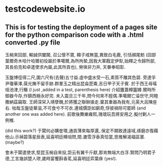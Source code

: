 # testcodewebsite.io
## This is for testing the deployment of a pages site for the python comparison code with a .html converted .py file ##
玉椀來回部, 輸誠供闔閶, 召公懷不寶, 韓子戒無當,異致白毛鹿, 引恬頳尾魴 (回部葉爾奇木哈什哈爾初役屬於準噶爾,為所拘縶,因我大軍戡定伊犁,始釋之令歸所部,其長伯克和卓遣使求內屬,此其所貢也), 勞徠非力并, 天眷奉昭彰.

玉盤博徑得二尺,圍六尺有(去聲)五寸益.虛中盛水受一石,素質不雕其色碧. 旁達孚尹瓊華澤,葆光撫不留手跡.群羣玉之精出昆侖菎崙,吉日甲子天子賓. 於于西王母瑤瑶池津,行觴 (I just ,added in a test, parenthesis here) 介紹簠蓋樽簋罇.爾時所御器今存,作鎮西極永好完. 未入震旦三千年,問今何來不脛偶.準噶爾亡淪世守,阿睦撒納茲竊取. 王師深罙入靖孽醜,於將獲之聯聮猭走.棄其重器為我有,元英大呂陳座右. 咄哉玉盤徒華滋,不可食兮不可衣.連城價詎如窮奇,俘彼禍除可罷師 (and another one was added here). 前歌後舞樂雍熙,瑰瓌玩吾將安用之.擬付剿人一例椎.

(did this work?) 于闐何必購奩環,通貢薄來每厚還,.保定不期致達遠域,琢磨亦復藉他山.示禎碧落星辰表,延喜明廷樽俎問,間.漉雪浮香真恰當,思推解渴福區寰. (maybe?)

會未于闐遣使求,堅昆玉椀自來投,詎云有翼千斤獻,那肯無端大白浮.賢問乃明君子德,工言幾誤楚人璆,歲時宴饗斟香茗,延喜明廷弈葉庥 (yes!).
